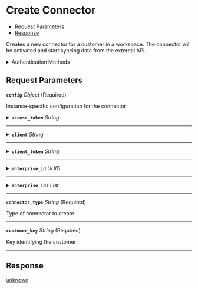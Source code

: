 # Create Connector

- [Request Parameters](#request-parameters)
- [Response](#response)

Creates a new connector for a customer in a workspace. The connector will be activated and start syncing data from the external API.


<details>

<summary>Authentication Methods</summary>

- API key

To learn more, see [Authentication](https://docs.seam.co/latest/api/authentication).
</details>

## Request Parameters

**`config`** *Object* (Required)

Instance-specific configuration for the connector

<details>

<summary><b><code>access_token</code></b> <i>String</i></summary>

</details>

---



<details>

<summary><b><code>client</code></b> <i>String</i></summary>

</details>

---



<details>

<summary><b><code>client_token</code></b> <i>String</i></summary>

</details>

---



<details>

<summary><b><code>enterprise_id</code></b> <i>UUID</i></summary>

</details>

---



<details>

<summary><b><code>enterprise_ids</code></b> <i>List</i></summary>

</details>

---


**`connector_type`** *String* (Required)

Type of connector to create

---

**`customer_key`** *String* (Required)

Key identifying the customer

---


## Response

[unknown](./)

